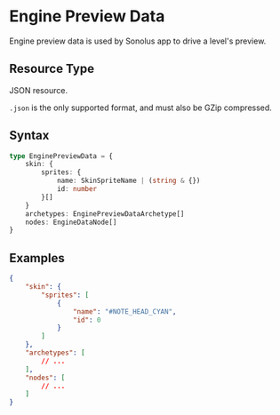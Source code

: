 # Engine Preview Data

Engine preview data is used by Sonolus app to drive a level's preview.

## Resource Type

JSON resource.

`.json` is the only supported format, and must also be GZip compressed.

## Syntax

```ts
type EnginePreviewData = {
    skin: {
        sprites: {
            name: SkinSpriteName | (string & {})
            id: number
        }[]
    }
    archetypes: EnginePreviewDataArchetype[]
    nodes: EngineDataNode[]
}
```

## Examples

```json
{
    "skin": {
        "sprites": [
            {
                "name": "#NOTE_HEAD_CYAN",
                "id": 0
            }
        ]
    },
    "archetypes": [
        // ...
    ],
    "nodes": [
        // ...
    ]
}
```
